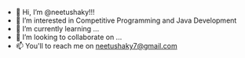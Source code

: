- 👋 Hi, I’m @neetushaky!!!
- 👀 I’m interested in Competitive Programming and Java Development
- 🌱 I’m currently learning ...
- 💞️ I’m looking to collaborate on ...
- 📫 You'll to reach me on neetushaky7@gmail.com

<!---
neetushaky/neetushaky is a ✨ special ✨ repository because its `README.md` (this file) appears on your GitHub profile.
You can click the Preview link to take a look at your changes.
--->
